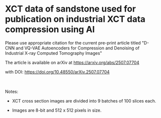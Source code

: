 # XCT data of sandstone used for publication on industrial XCT data compression using AI

Please use appropriate citation for the current pre-print article titled "D-CNN and VQ-VAE Autoencoders for Compression and Denoising of Industrial X-ray Computed Tomography Images"  

The article is available on arXiv at https://arxiv.org/abs/2507.07704

with DOI: https://doi.org/10.48550/arXiv.2507.07704  

<br>
<br>
Notes:

- XCT cross section images are divided into 9 batches of 100 slices each.

- Images are 8-bit and 512 x 512 pixels in size. 
